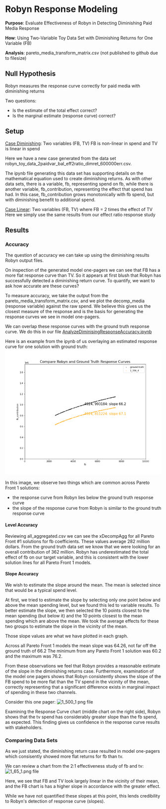 # Robyn Response Modeling

**Purpose**: Evaluate Effectiveness of Robyn in Detecting Diminishing Paid Media Response

**How**: Using Two-Variable Toy Data Set with Diminishing Returns for One Variable (FB)

**Analysis**: pareto_media_transform_matrix.csv (not published to github due to filesize)

## Null Hypothesis

Robyn measures the response curve correctly for paid media with diminishing returns

Two questions:
* Is the estimate of the total effect correct?
* Is the marginal estimate (response curve) correct?

## Setup

[Case Diminishing](robyn_output/2022-02-01_18.45_init): Two variables (FB, TV) FB is non-linear in spend and TV
is linear in spend

Here we have a new case generated from the data set robyn_toy_data_2paidvar_bal_eff2ratio_dimret_600000err.csv.

The ipynb file generating this data set has supporting details on the mathematical equation used to create 
diminishing returns.  As with other data sets, there is a variable, fb, representing spend on fb, while there
is another variable, fb_contribution, representing the effect that spend has had.  In this case, fb_contribution
grows monotonically with fb spend, but with diminishing benefit to additional spend.


[Case Linear](robyn_output/2022-01-31_16.15_init): Two variables (FB, TV) where FB = 2 times the effect of TV
Here we simply use the same results from our effect ratio response study


## Results

### Accuracy

The question of accuracy we can take up using the diminishing results Robyn output files.

On inspection of the generated model one-pagers we can see that FB has a more flat response curve than TV.
So it appears at first blush that Robyn has successfully detected a diminishing return curve.  To quantify, we want to ask how 
accurate are these curves?

To measure accuracy, we take the output from the pareto_media_transform_matrix.csv, and we plot the 
decomp_media (response variable) against the raw spend.  We believe this gives us the closest measure of the 
response and is the basis for generating the response curves we see in model one-pagers.

We can overlap these response curves with the ground truth response curve.  We do this in our file
[AnalyzeDiminisingResponseAccuracy.ipynb](analysis/AnalyzeDiminishingResponseAccuracy.ipynb)

Here is an example from the ipynb of us overlaying an estimated response curve for one solution with ground truth:
![Example png file](robyn_output/2022-02-01_18.45_init/1_396_4_gt_response_compare.png)

In this image, we observe two things which are common across Pareto Front 1 solutions:
* the response curve from Robyn lies below the ground truth response curve
* the slope of the response curve from Robyn is similar to the ground truth response curve

#### Level Accuracy

Reviewing all_aggregated.csv we can see the xDecompAgg for all Pareto Front #1 solutions for fb 
coefficients.  These values average 282 million dollars.   From the ground truth data set we know
that we were looking for an overall contribution of 362 million.  Robyn has underestimated the total
effect of fb on our target variable, and this is consistent with the lower solution lines for all Pareto Front 1 models.

#### Slope Accuracy

We wish to estimate the slope around the mean.  The mean is selected since that would be a typical spend
level.  

At first, we tried to estimate the slope by selecting only one point below and above the mean spending level, but
we found this led to variable results.  To better estimate the slope, we then selected the 10 points closest to the 
mean spending (but below it) and the 10 points closest to the mean spending which are above the mean.  We took the average
effects for these two groups to estimate the slope in the vicinity of the mean.

Those slope values are what we have plotted in each graph.

Across all Pareto Front 1 models the mean slope was 64.26, not far off the ground truth of 66.2
The minimum from any Pareto Front 1 solution was 60.2 and the maximum was 76.2.  

From these observations we feel that Robyn provides a reasonable estimate of the slope in the diminishing returns
case.  Furthermore, examination of the model one pagers shows that Robyn consistently shows the 
slope of the FB spend to be more flat than the TV spend in the vicinity of the mean, correctly representing
that a significant difference exists in marginal impact of spending in these two channels.

Consider this one pager:
![1_500_1 png file](robyn_output/2022-02-01_18.45_init/1_500_1.png)

Examining the Response Curve chart (middle chart on the right side), Robyn shows that the tv spend
has considerably greater slope than the fb spend, as expected.  This finding gives us confidence
in the response curve results with stakeholders.

### Comparing Data Sets

As we just stated, the diminishing return case resulted in model one-pagers which consisently showed 
more flat returns for fb than tv.

We can review a chart from the 2:1 effectiveness study of fb and tv:
![1_65_1.png file](robyn_output/2022-01-31_16.15_init/1_65_1.png)

Here, we see that FB and TV look largely linear in the vicinity of their mean, and the FB chart is has
a higher slope in accordance with the greater effect.

While we have not quantified these slopes at this point, this lends credibility to Robyn's detection 
of response curve (slopes).
